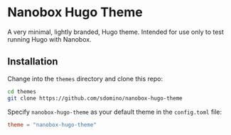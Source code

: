 # Nanobox Hugo Theme

A very minimal, lightly branded, Hugo theme. Intended for use only to test running Hugo with Nanobox.

## Installation

Change into the `themes` directory and clone this repo:

```bash
cd themes
git clone https://github.com/sdomino/nanobox-hugo-theme
```

Specify `nanobox-hugo-theme` as your default theme in the `config.toml` file:

```toml
theme = "nanobox-hugo-theme"
```
